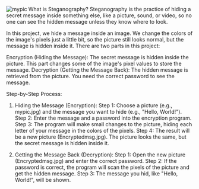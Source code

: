 ![mypic](https://github.com/user-attachments/assets/1dbd5a3d-70a3-4651-88c1-63cdc86dba1d)
What is Steganography?
Steganography is the practice of hiding a secret message inside something else, like a picture, sound, or video, so no one can see the hidden message unless they know where to look.

In this project, we hide a message inside an image. We change the colors of the image's pixels just a little bit, so the picture still looks normal, but the message is hidden inside it.
There are two parts in this project:

Encryption (Hiding the Message): The secret message is hidden inside the picture. This part changes some of the image's pixel values to store the message.
Decryption (Getting the Message Back): The hidden message is retrieved from the picture. You need the correct password to see the message.

Step-by-Step Process:

1. Hiding the Message (Encryption):
Step 1: Choose a picture (e.g., mypic.jpg) and the message you want to hide (e.g., "Hello, World!").
Step 2: Enter the message and a password into the encryption program.
Step 3: The program will make small changes to the picture, hiding each letter of your message in the colors of the pixels.
Step 4: The result will be a new picture (Encryptedmsg.jpg). The picture looks the same, but the secret message is hidden inside it.

3. Getting the Message Back (Decryption):
Step 1: Open the new picture (Encryptedmsg.jpg) and enter the correct password.
Step 2: If the password is correct, the program will scan the pixels of the picture and get the hidden message.
Step 3: The message you hid, like "Hello, World!", will be shown.
